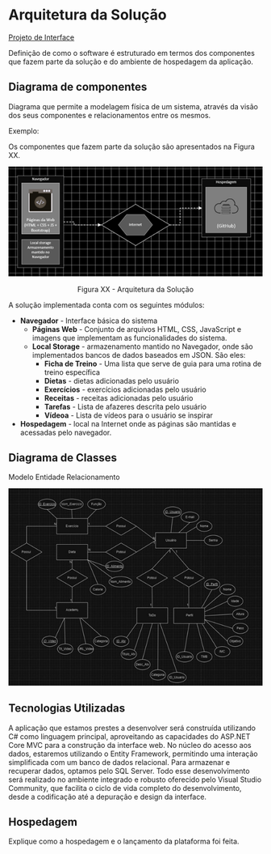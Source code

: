 # Arquitetura da Solução

[Projeto de Interface](https://github.com/ICEI-PUC-Minas-PMV-ADS/pmv-ads-2023-2-e2-proj-int-t7-healthtrack/blob/main/docs/04-Projeto%20de%20Interface.md)

Definição de como o software é estruturado em termos dos componentes que fazem parte da solução e do ambiente de hospedagem da aplicação.

## Diagrama de componentes

Diagrama que permite a modelagem física de um sistema, através da visão dos seus componentes e relacionamentos entre os mesmos.

Exemplo: 

Os componentes que fazem parte da solução são apresentados na Figura XX.

![Diagrama de Componentes](img/ArquiteturaDaSolução.png)
<center>Figura XX - Arquitetura da Solução</center>

A solução implementada conta com os seguintes módulos:
- **Navegador** - Interface básica do sistema  
  - **Páginas Web** - Conjunto de arquivos HTML, CSS, JavaScript e imagens que implementam as funcionalidades do sistema.
   - **Local Storage** - armazenamento mantido no Navegador, onde são implementados bancos de dados baseados em JSON. São eles: 
     - **Ficha de Treino** -  Uma lista que serve de guia para uma rotina de treino específica 
     - **Dietas** - dietas adicionadas pelo usuário
     - **Exercícios** - exercícios adicionadas pelo usuário
     - **Receitas** - receitas adicionadas pelo usuário
     - **Tarefas** - Lista de afazeres descrita  pelo usuário
     - **Vídeoa** -  Lista de vídeos para o usuário se inspirar 
 - **Hospedagem** - local na Internet onde as páginas são mantidas e acessadas pelo navegador. 

## Diagrama de Classes
Modelo Entidade Relacionamento

![Diagrama de Componentes](img/ArquiteturaDaSolução1.jpg)


## Tecnologias Utilizadas

A aplicação que estamos prestes a desenvolver será construída utilizando C# como linguagem principal, aproveitando as capacidades do ASP.NET Core MVC para a construção da interface web. No núcleo do acesso aos dados, estaremos utilizando o Entity Framework, permitindo uma interação simplificada com um banco de dados relacional. Para armazenar e recuperar dados, optamos pelo SQL Server. Todo esse desenvolvimento será realizado no ambiente integrado e robusto oferecido pelo Visual Studio Community, que facilita o ciclo de vida completo do desenvolvimento, desde a codificação até a depuração e design da interface.


## Hospedagem

Explique como a hospedagem e o lançamento da plataforma foi feita.
